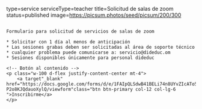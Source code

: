 type=service
serviceType=teacher
title=Solicitud de salas de zoom
status=published
image=https://picsum.photos/seed/picsum/200/300
~~~~~~

Formulario para solicitud de servicios de salas de zoom

* Solicitar con 1 día al menos de anticipación
* Las sesiones grabas deben ser solicitadas al área de soporte técnico
* cualquier problema puede comunicarse a: servicio@dideduc.om
* Sesiones disponibles únicamente para personal dideduc

<!-- Botón al contenido -->
<p class="w-100 d-flex justify-content-center mt-4">
    <a target"_blank" href="https://docs.google.com/forms/d/e/1FAIpQLSdwB41BELi74n8UYvZIcATo5l0c7d35HI-P2o8KJQdauoXylQ/viewform"class="btn btn-primary col-12 col-lg-6 ">Inscribirme</a>
</p>